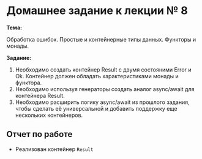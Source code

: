 # Домашнее задание к лекции № 8

**Тема:**

Обработка ошибок. Простые и контейнерные типы данных. Функторы и монады.

**Задание:**

1. Необходимо создать контейнер Result с двумя состояними Error и Ok. Контейнер должен обладать характеристиками монады и функтора.
2. Необходимо используя генераторы создать аналог async/await для контейнера Result.
3. Необходимо расширить логику async/await из прошлого задания, чтобы сделать её универсальной и добавить поддержку еще нескольких контейнеров.

## Отчет по работе

- Реализован контейнер `Result`
